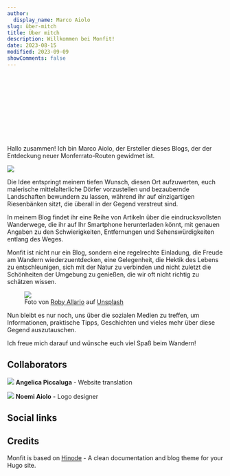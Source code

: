 ```yaml
---
author:
  display_name: Marco Aiolo
slug: über-mitch
title: Über mitch
description: Willkommen bei Monfit!
date: 2023-08-15
modified: 2023-09-09
showComments: false
---
```


<p class="text-center"><svg class="img-fluid w-50"><use href="/img/logo_var.svg#logo"></use></svg></p>

Hallo zusammen! Ich bin Marco Aiolo, der Ersteller dieses Blogs, der der Entdeckung neuer Monferrato-Routen gewidmet ist.

<p class="text-center"><img src="https://images.unsplash.com/photo-1603415526960-f7e0328c63b1?ixlib=rb-4.0.3&ixid=M3wxMjA3fDB8MHxwaG90by1wYWdlfHx8fGVufDB8fHx8fA%3D%3D&auto=format&fit=crop&w=1170&q=80" class="img-fluid w-50 rounded"/></p>

Die Idee entspringt meinem tiefen Wunsch, diesen Ort aufzuwerten, euch malerische mittelalterliche Dörfer vorzustellen und bezaubernde Landschaften bewundern zu lassen, während ihr auf einzigartigen Riesenbänken sitzt, die überall in der Gegend verstreut sind. 
 
In meinem Blog findet ihr eine Reihe von Artikeln über die eindrucksvollsten Wanderwege, die ihr auf Ihr Smartphone herunterladen könnt, mit genauen Angaben zu den Schwierigkeiten, Entfernungen und Sehenswürdigkeiten entlang des Weges. 
 
Monfit ist nicht nur ein Blog, sondern eine regelrechte Einladung, die Freude am Wandern wiederzuentdecken, eine Gelegenheit, die Hektik des Lebens zu entschleunigen, sich mit der Natur zu verbinden und nicht zuletzt die Schönheiten der Umgebung zu genießen, die wir oft nicht richtig zu schätzen wissen.

<figure class="figure">
  <img src="https://images.unsplash.com/photo-1591543869019-6e72da9e8ea6?ixlib=rb-4.0.3&ixid=M3wxMjA3fDB8MHxwaG90by1wYWdlfHx8fGVufDB8fHx8fA%3D%3D&auto=format&fit=crop&w=1933&q=80" class="figure-img img-fluid rounded">
  <figcaption class="figure-caption">Foto von <a href="https://unsplash.com/@docagile">Roby Allario</a> auf <a href="https://unsplash.com/photos/PyDjtEPkHfM">Unsplash</a></figcaption>
</figure>

Nun bleibt es nur noch, uns über die sozialen Medien zu treffen, um Informationen, praktische Tipps, Geschichten und vieles mehr über diese Gegend auszutauschen. 
 
Ich freue mich darauf und wünsche euch viel Spaß beim Wandern!

## Collaborators

<img src="https://images.unsplash.com/photo-1504600770771-fb03a6961d33?ixlib=rb-4.0.3&ixid=M3wxMjA3fDB8MHxwaG90by1wYWdlfHx8fGVufDB8fHx8fA%3D%3D&auto=format&fit=crop&w=50&q=80" class="border border-dark rounded-circle img-thumbnail"> **Angelica Piccaluga** - Website translation 


<a class="btn btn-danger" type="button"><i class="fa-brands fa-instagram"></i></a> 
<a class="btn btn-primary" type="button"><i class="fa-brands fa-facebook"></i></a>


<img src="https://images.unsplash.com/photo-1504600770771-fb03a6961d33?ixlib=rb-4.0.3&ixid=M3wxMjA3fDB8MHxwaG90by1wYWdlfHx8fGVufDB8fHx8fA%3D%3D&auto=format&fit=crop&w=50&q=80" class="border border-dark rounded-circle img-thumbnail"> **Noemi Aiolo** - Logo designer 

<a class="btn btn-danger" type="button"><i class="fa-brands fa-instagram"></i></a> 
<a class="btn btn-primary" type="button"><i class="fa-brands fa-facebook"></i></a>

## Social links

## Credits

Monfit is based on [Hinode](https://github.com/gethinode/hinode) - A clean documentation and blog theme for your Hugo site.

